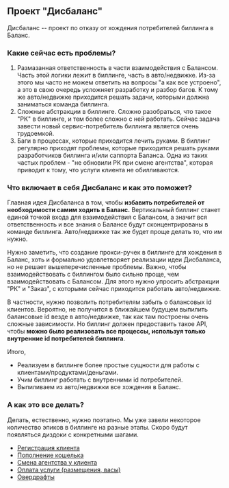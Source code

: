 ## Проект "Дисбаланс"

Дисбаланс -- проект по отказу от хождения потребителей биллинга в Баланс.

### Какие сейчас есть проблемы?

1) Размазанная ответственность в части взаимодействия с Балансом. Часть этой логики лежит в биллинге, часть в авто/недвижке.
Из-за этого мы часто не можем ответить на вопросы "а как все устроено", а это в свою очередь усложняет разработку и разбор багов.
К тому же авто/недвижке приходится решать задачи, которыми должна заниматься команда биллинга.
2) Сложные абстракции в биллинге. Сложно разобраться, что такое "РК" в биллинге, и тем более сложно с ней работать.
Сейчас задача завести новый сервис-потребитель биллинга является очень трудоемкой.
3) Баги в процессах, которые приходится лечить руками.
В биллинг регулярно приходят проблемы, которые приходится решать руками разработчиков биллинга и/или саппорта Баланса.
Одна из таких частых проблем - "не обновили РК при смене агентства", которая приводит к тому, что услуги клиента не обилливаются.

### Что включает в себя Дисбаланс и как это поможет?

Главная идея Дисбаланса в том, чтобы **избавить потребителей от необходимости самим ходить в Баланс.**
Вертикальный биллинг станет единой точкой входа для взаимодействия с Балансом, а значит вся ответственность и
все знания о Балансе будут сконцентрированы в команде биллинга. Авто/недвижке так же будет проще делать то, что им нужно.

Нужно заметить, что создание прокси-ручек в биллинге для хождения в Баланс, хоть и формально удовлетворяет реализации идеи Дисбаланса, но не решает вышеперечисленные проблемы.
Важно, чтобы взаимодействовать с биллингом было сильно проще, чем взаимодействовать с Балансом.
Для этого нужно упросить абстракции "РК" и "Заказ", с которыми сейчас приходится работать авто/недвижке.

В частности, нужно позволить потребителям забыть о балансовых id клиентов.
Вероятно, не получится в ближайшем будущем выпилить балансовые id везде в авто/недвижке, так как там построены очень сложные зависимости.
Но биллинг должен предоставить такое API, чтобы **можно было реализовать все процессы, используя только внутренние id потребителей биллинга**.

Итого,
- Реализуем в биллинге более простые сущности для работы с клиентами/продуктами/деньгами.
- Учим биллинг работать с внутренними id потребителей.
- Выпиливаем из авто/недвижки все хождения в Баланс.

### А как это все делать?

Делать, естественно, нужно поэтапно. Мы уже завели некоторое количество эпиков в биллинге на разные этапы. Скоро будут появляться диздоки с конкретными шагами.
- [Регистрация клиента](https://st.yandex-team.ru/VSBILLING-5456)
- [Пополнение кошелька](https://st.yandex-team.ru/VSBILLING-5580)
- [Cмена агентства у клиента](https://st.yandex-team.ru/VSBILLING-5457)
- [Оплата услуги (размещения, васы)](https://st.yandex-team.ru/VSBILLING-5458)
- [Овердрафты](https://st.yandex-team.ru/VSBILLING-4851)
